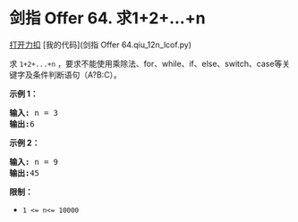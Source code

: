 # 剑指 Offer 64. 求1+2+…+n

[打开力扣](https://leetcode.cn/problems/qiu-12n-lcof) [我的代码](剑指 Offer 64.qiu_12n_lcof.py)

求 <code>1+2+...+n</code> ，要求不能使用乘除法、for、while、if、else、switch、case等关键字及条件判断语句（A?B:C）。



<strong>示例 1：</strong>

<pre><strong>输入:</strong> n = 3
<strong>输出:</strong>6
</pre>

<strong>示例 2：</strong>

<pre><strong>输入:</strong> n = 9
<strong>输出:</strong>45
</pre>



<strong>限制：</strong>

<ul>
	<li><code>1 <= n<= 10000</code></li>
</ul>
